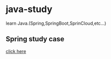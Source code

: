 # java-study
learn Java.(Spring,SpringBoot,SprinCloud,etc...)

## Spring study case

[click here](./spring-in-action-4-study-case)


